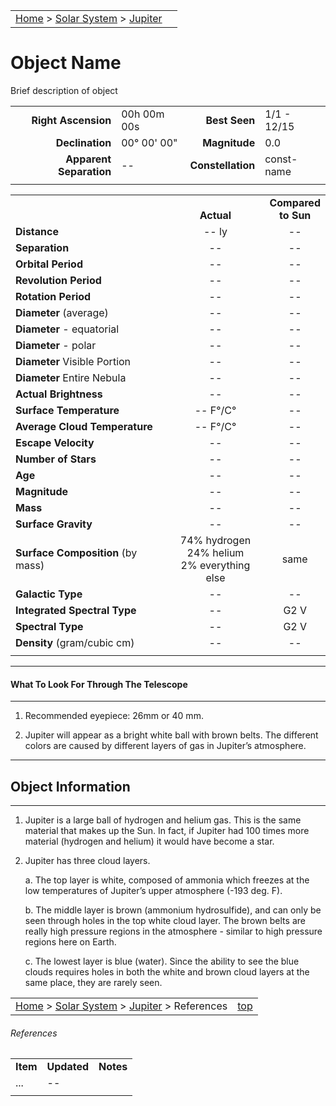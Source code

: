 <!-- 
This is the object template markdown for use in setting up new object pages.
Copy this page to the appropriate sub-folder and rename after the object it describes 

Also, be sure to add entries to the following two pages:

    notes.md -- contains the index of notes 
    mydocs.yml -- will populate the top navigation menu

-->

<!-- Update the variables in the script section below -->
<script src="/js/whatsup.js"></script>
<script type="text/javascript">
	var objectName ="object-name"
	var objectDesc ="object-description"
	var objectImage="object-image.jpg"
</script>

<!-- Update the following breadcrumb trail to location of this document -->
|    |    |
|:---|---:|
|[Home](/notes/#object-notes) > [Solar System](/notes/#solar-system) > [Jupiter](#jupiter) | <div id=whatsup></div> |

# Object Name

Brief description of object

<!-- Update and edit any of the necessary information in the tables below
     remove anything that is not necessary
     -->

<!-- Positional and Observational Information -->
|                       |                 |                 |             |
|----------------------:|:----------------|----------------:|:------------|
|**Right Ascension**    | 00h 00m 00s     |**Best Seen**    | 1/1 - 12/15 |
|**Declination**        | 00&deg; 00' 00" |**Magnitude**    | 0.0         |
|**Apparent Separation**| --              |**Constellation**| const-name  |
|                       |                 |                 |             |
<!-- Apparent Separation only relevant to binary/multiple star systems -->

<!-- Object Detail Information -->

|                            |     |     |
|----------------------------|:---:|:---:|
|                            | <br/>**Actual**| **Compared<br/>to Sun** |
|**Distance**                | -- ly | --  |  <!-- Used on ALL objects  - for planets add: " from Sun (average)" -->
|**Separation**              | --  | --  |  <!-- Used on objects: binary/multiple stars -->
|**Orbital Period**          | --  | --  |  <!-- Used on objects: binary/multiple stars -->
|**Revolution Period**       | --  | --  |  <!-- Used on objects: planets -->
|**Rotation Period**         | --  | --  |  <!-- Used on objects: planets -->
|**Diameter** (average)      | --  | --  |  <!-- Used on objects: stars -->
|**Diameter** - equatorial   | --  | --  |  <!-- Used on objects: planets/stars -->
|**Diameter** - polar        | --  | --  |  <!-- Used on objects: planets/stars -->
|**Diameter** Visible Portion| --  | --  |  <!-- Used on objects: nebula -->
|**Diameter** Entire Nebula  | --  | --  |  <!-- Used on objects: nebula -->
|**Actual Brightness**	     | --  | --  |  <!-- Used on objects: stars/galaxies/nebula -->
|**Surface Temperature**     | -- F&deg;/C&deg; | --  |  <!-- Used on objects: planets -->
|**Average Cloud Temperature**| -- F&deg;/C&deg;| --  |  <!-- Used on objects: planets -->
|**Escape Velocity**         | --  | --  |  <!-- Used on objects: planets -->
|**Number of Stars**         | --  | --  |  <!-- Used on objects: star clusters -->
|**Age**                     | --  | --  |  <!-- Used on objects: star clusters/nebula -->
|**Magnitude**               | --  | --  |  <!-- Used on objects: stars/nebula/galaxies-->
|**Mass**	                 | --  | --  |  <!-- Used on objects: planets/stars -->
|**Surface Gravity**	     | --  | --  |  <!-- Used on objects: planets -->
|**Surface Composition** (by mass) |74% hydrogen<br/>24% helium<br/>2% everything else| same | <!-- Used on objects: Stars -->
|**Galactic Type**           | --  | --  |  <!-- Used on objects: galaxies -->
|**Integrated Spectral Type**| --  | G2 V | <!-- Used on objects: star clusters -->
|**Spectral Type**           | --  | G2 V | <!-- Used on objects: stars/clusters -->
|**Density** (gram/cubic cm) | --  | --  |  <!-- Used on objects: planets -->
|                            |     |     |

---
#### What To Look For Through The Telescope
---
<!-- Update the following per the object being described ... examples below... 
     Quick info about what the viewer will be seeing as they step up to the scope --> 

1.	Recommended eyepiece: 26mm or 40 mm.

1.	Jupiter will appear as a bright white ball with brown belts.   The different colors are caused by different layers of gas in Jupiter’s atmosphere.

<!-- More information can be detailed below for discussion while people view object in the scope -->
---
## Object Information
---

1.	Jupiter is a large ball of hydrogen and helium gas.  This is the same material that makes up the Sun.  In fact, if Jupiter had 100 times more material (hydrogen and helium) it would have become a star.

1.	Jupiter has three cloud layers.

    a.	The top layer is white, composed of ammonia which freezes at the low temperatures of Jupiter’s upper atmosphere (-193 deg. F).

    b.	The middle layer is brown (ammonium hydrosulfide), and can only be seen through holes in the top white cloud layer.  The brown belts are really high pressure regions in the atmosphere - similar to high pressure regions here on Earth.

    c.	The lowest layer is blue (water).  Since the ability to see the blue clouds requires holes in both the white and brown cloud layers at the same place, they are rarely seen.

<!-- More breadcrumb info to be updated... -->
|    |    |
|:---|---:|
|[Home](/notes/#object-notes) > [Solar System](/notes/#solar-system) > [Jupiter](#jupiter) > References| [top](#jupiter) |

<!-- Please provide references for where details were obtained for future update and confirmation... -->

###### References
|        |           |         |
|--------|-----------|---------|
|**Item**|**Updated**|**Notes**|
| ...    | --        |         |
|        |           |         |

